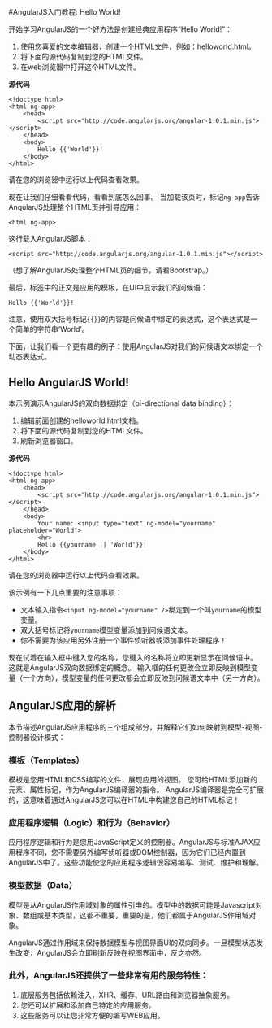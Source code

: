 #AngularJS入门教程: Hello World!

开始学习AngularJS的一个好方法是创建经典应用程序“Hello World!”：

1.  使用您喜爱的文本编辑器，创建一个HTML文件，例如：helloworld.html。
2.  将下面的源代码复制到您的HTML文件。
3.  在web浏览器中打开这个HTML文件。

**源代码**

    <!doctype html>
    <html ng-app>
        <head>
            <script src="http://code.angularjs.org/angular-1.0.1.min.js"></script>
        </head>
        <body>
            Hello {{'World'}}!
        </body>
    </html>

请在您的浏览器中运行以上代码查看效果。

现在让我们仔细看看代码，看看到底怎么回事。 当加载该页时，标记`ng-app`告诉AngularJS处理整个HTML页并引导应用：

    <html ng-app>


这行载入AngularJS脚本：

    <script src="http://code.angularjs.org/angular-1.0.1.min.js"></script>


（想了解AngularJS处理整个HTML页的细节，请看Bootstrap。）

最后，标签中的正文是应用的模板，在UI中显示我们的问候语：

    Hello {{'World'}}!


注意，使用双大括号标记`{{}}`的内容是问候语中绑定的表达式，这个表达式是一个简单的字符串‘World’。

下面，让我们看一个更有趣的例子：使用AngularJS对我们的问候语文本绑定一个动态表达式。

## Hello AngularJS World!

本示例演示AngularJS的双向数据绑定（bi-directional data binding）：

1.  编辑前面创建的helloworld.html文档。
2.  将下面的源代码复制到您的HTML文件。
3.  刷新浏览器窗口。

**源代码**

    <!doctype html>
    <html ng-app>
        <head>
            <script src="http://code.angularjs.org/angular-1.0.1.min.js"></script>
        </head>
        <body>
            Your name: <input type="text" ng-model="yourname" placeholder="World">
            <hr>
            Hello {{yourname || 'World'}}!
        </body>
    </html>

请在您的浏览器中运行以上代码查看效果。

该示例有一下几点重要的注意事项：

*   文本输入指令`<input ng-model="yourname" />`绑定到一个叫`yourname`的模型变量。
*   双大括号标记将`yourname`模型变量添加到问候语文本。
*   你不需要为该应用另外注册一个事件侦听器或添加事件处理程序！

现在试着在输入框中键入您的名称，您键入的名称将立即更新显示在问候语中。 这就是AngularJS双向数据绑定的概念。 输入框的任何更改会立即反映到模型变量（一个方向），模型变量的任何更改都会立即反映到问候语文本中（另一方向）。

## AngularJS应用的解析

本节描述AngularJS应用程序的三个组成部分，并解释它们如何映射到模型-视图-控制器设计模式：

### 模板（Templates）

模板是您用HTML和CSS编写的文件，展现应用的视图。 您可给HTML添加新的元素、属性标记，作为AngularJS编译器的指令。 AngularJS编译器是完全可扩展的，这意味着通过AngularJS您可以在HTML中构建您自己的HTML标记！

### 应用程序逻辑（Logic）和行为（Behavior）

应用程序逻辑和行为是您用JavaScript定义的控制器。AngularJS与标准AJAX应用程序不同，您不需要另外编写侦听器或DOM控制器，因为它们已经内置到AngularJS中了。这些功能使您的应用程序逻辑很容易编写、测试、维护和理解。

### 模型数据（Data）

模型是从AngularJS作用域对象的属性引申的。模型中的数据可能是Javascript对象、数组或基本类型，这都不重要，重要的是，他们都属于AngularJS作用域对象。

AngularJS通过作用域来保持数据模型与视图界面UI的双向同步。一旦模型状态发生改变，AngularJS会立即刷新反映在视图界面中，反之亦然。

### 此外，AngularJS还提供了一些非常有用的服务特性：

1.  底层服务包括依赖注入，XHR、缓存、URL路由和浏览器抽象服务。
2.  您还可以扩展和添加自己特定的应用服务。
3.  这些服务可以让您非常方便的编写WEB应用。

